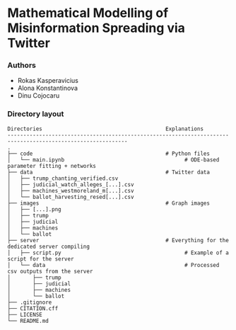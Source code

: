 # Mathematical Modelling of Misinformation Spreading via Twitter

### Authors

* Rokas Kasperavicius
* Alona Konstantinova
* Dinu Cojocaru

### Directory layout
    Directories                                       Explanations
    ------------------------------------------------------------------------------------------------------------
    .
    ├── code                                          # Python files
    │   └── main.ipynb                                      # ODE-based parameter fitting + networks
    ├── data                                          # Twitter data
    │   ├── trump_chanting_verified.csv
    │   ├── judicial_watch_alleges_[...].csv
    │   ├── machines_westmoreland_m[...].csv
    │   └── ballot_harvesting_resed[...].csv
    ├── images                                        # Graph images
    │   ├── [...].png
    │   ├── trump
    │   ├── judicial
    │   ├── machines
    │   └── ballot
    ├── server                                        # Everything for the dedicated server compiling
    │   ├── script.py                                       # Example of a script for the server
    │   └── data                                            # Processed csv outputs from the server
    │       ├── trump
    │       ├── judicial
    │       ├── machines
    │       └── ballot
    ├── .gitignore
    ├── CITATION.cff
    ├── LICENSE
    └── README.md
